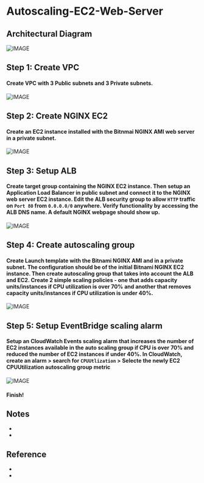 # Autoscaling-EC2-Web-Server
#### 
#### 

## Architectural Diagram
![IMAGE]()

## Step 1: Create VPC  
#### Create VPC with 3 Public subnets and 3 Private subnets.
  
![IMAGE]()

## Step 2: Create NGINX EC2
#### Create an EC2 instance installed with the Bitnmai NGINX AMI web server in a private subnet.
  
![IMAGE]()

## Step 3: Setup ALB 
#### Create target group containing the NGINX EC2 instance. Then setup an Application Load Balancer in public subnet and connect it to the NGINX web server EC2 instance. Edit the ALB security group to allow `HTTP` traffic on `Port 80` from `0.0.0.0/0` anywhere. Verify functionality by accessing the ALB DNS name. A default NGINX webpage should show up. 
  
![IMAGE]()

## Step 4: Create autoscaling group 
#### Create Launch template with the Bitnami NGINX AMI and in a private subnet. The configuration should be of the initial Bitnami NGINX EC2 instance. Then create autoscaling group that takes into account the ALB and EC2. Create 2 simple scaling policies - one that adds capacity units/instances if CPU utilization is over 70% and another that removes capacity units/instances if CPU utilization is under 40%. 
  
![IMAGE]()

## Step 5: Setup EventBridge scaling alarm 
#### Setup an CloudWatch Events scaling alarm that increases the number of EC2 instances available in the auto scaling group if CPU is over 70% and reduced the number of EC2 instances if under 40%. In CloudWatch, create an alarm > search for `CPUUtlization` > Selecte the newly EC2 CPUUtilization autoscaling group metric
  
![IMAGE]()

#### Finish!

## Notes
*
*

## Reference
*
*




